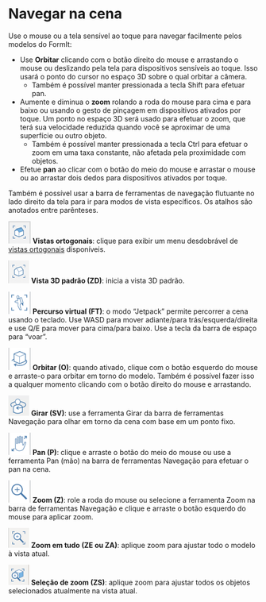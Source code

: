 # Navegar na cena

Use o mouse ou a tela sensível ao toque para navegar facilmente pelos modelos do FormIt:

* Use **Orbitar** clicando com o botão direito do mouse e arrastando o mouse ou deslizando pela tela para dispositivos sensíveis ao toque. Isso usará o ponto do cursor no espaço 3D sobre o qual orbitar a câmera.
   * Também é possível manter pressionada a tecla Shift para efetuar pan.
* Aumente e diminua o **zoom** rolando a roda do mouse para cima e para baixo ou usando o gesto de pinçagem em dispositivos ativados por toque. Um ponto no espaço 3D será usado para efetuar o zoom, que terá sua velocidade reduzida quando você se aproximar de uma superfície ou outro objeto.
   * Também é possível manter pressionada a tecla Ctrl para efetuar o zoom em uma taxa constante, não afetada pela proximidade com objetos.
* Efetue **pan** ao clicar com o botão do meio do mouse e arrastar o mouse ou ao arrastar dois dedos para dispositivos ativados por toque.

Também é possível usar a barra de ferramentas de navegação flutuante no lado direito da tela para ir para modos de vista específicos. Os atalhos são anotados entre parênteses.

![](../.gitbook/assets/20190618-ortho-views.png) **Vistas ortogonais**: clique para exibir um menu desdobrável de [vistas ortogonais](../tool-library/orthographic-views.md) disponíveis.

![](../.gitbook/assets/20190618-3d-view.png) **Vista 3D padrão \(ZD\)**: inicia a vista 3D padrão.

![](../.gitbook/assets/jet-pack.png) **Percurso virtual \(FT\)**: o modo “Jetpack” permite percorrer a cena usando o teclado. Use WASD para mover adiante/para trás/esquerda/direita e use Q/E para mover para cima/para baixo. Use a tecla da barra de espaço para “voar”.

![](../.gitbook/assets/orbit-tool.png) **Orbitar \(O\)**: quando ativado, clique com o botão esquerdo do mouse e arraste-o para orbitar em torno do modelo. Também é possível fazer isso a qualquer momento clicando com o botão direito do mouse e arrastando.

![](../.gitbook/assets/swivel.PNG) **Girar \(SV\)**: use a ferramenta Girar da barra de ferramentas Navegação para olhar em torno da cena com base em um ponto fixo.

![](../.gitbook/assets/panning.png) **Pan \(P\)**: clique e arraste o botão do meio do mouse ou use a ferramenta Pan \(mão\) na barra de ferramentas Navegação para efetuar o pan na cena.

![](../.gitbook/assets/zoom.png) **Zoom \(Z\)**: role a roda do mouse ou selecione a ferramenta Zoom na barra de ferramentas Navegação e clique e arraste o botão esquerdo do mouse para aplicar zoom.

![](../.gitbook/assets/zoom_all.png) **Zoom em tudo \(ZE ou ZA\)**: aplique zoom para ajustar todo o modelo à vista atual.

![](../.gitbook/assets/zoom_selection.png) **Seleção de zoom \(ZS\)**: aplique zoom para ajustar todos os objetos selecionados atualmente na vista atual.

